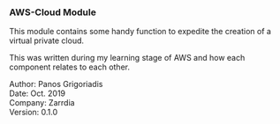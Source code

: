 ### AWS-Cloud Module

This module contains some handy function to expedite the creation of a virtual private cloud.

This was written during my learning stage of AWS and how each component relates to each other.

Author:     Panos Grigoriadis  
Date:       Oct. 2019  
Company:    Zarrdia  
Version:    0.1.0  